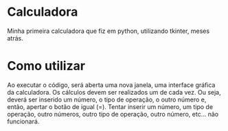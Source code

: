 # Calculadora
Minha primeira calculadora que fiz em python, utilizando tkinter, meses atrás.

# Como utilizar
Ao executar o código, será aberta uma nova janela, uma interface gráfica da calculadora.
Os cálculos devem ser realizados um de cada vez. Ou seja, deverá ser inserido um número, o tipo de operação, o outro número e, então, apertar o botão de igual (=).
Tentar inserir um número, um tipo de operação, outro números, outro tipo de operação, outro número, etc... não funcionará.
